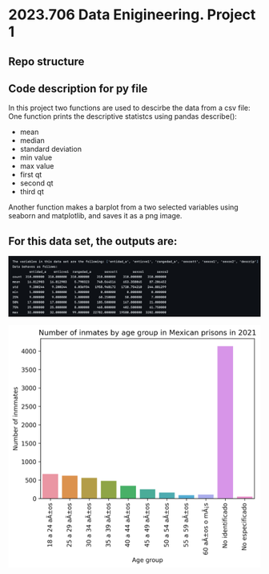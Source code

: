 # 2023.706 Data Enigineering. Project 1

## Repo structure


## Code description for py file
In this project two functions are used to descirbe the data from a csv file:
One function prints the descriptive statistcs using pandas describe():
- mean 
- median
- standard deviation
- min value
- max value
- first qt
- second qt
- third qt

Another function makes a barplot from a two selected variables using seaborn and matplotlib, and saves it as a png image.

## For this data set, the outputs are:
![describe](https://github.com/dani-jimlar/djl_project2/blob/main/output%20describe.png)



![image](https://github.com/dani-jimlar/djl_project2/blob/main/bar_plot.png)


